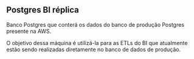 ## Postgres BI réplica

Banco Postgres que conterá os dados do banco de produção Postgres presente na AWS. 

O objetivo dessa máquina é utilizá-la para as ETLs do BI que atualmente estão sendo realizadas diretamente no banco de dados de produção.
